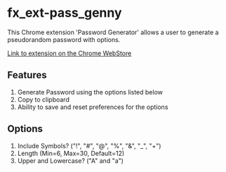 # fx_ext-pass_genny
This Chrome extension 'Password Generator' allows a user to generate a pseudorandom password with options.

[Link to extension on the Chrome WebStore][1]

## Features
1. Generate Password using the options listed below
2. Copy to clipboard
3. Ability to save and reset preferences for the options

## Options
1. Include Symbols? ("!", "#", "@", "%", "&", "_", "+")
2. Length (Min=6, Max=30, Default=12)
3. Upper and Lowercase? ("A" and "a")

[1]: https://chrome.google.com/webstore/detail/password-generator-fx/gpmchoojmehheecglndaabdjfgjpkpni
